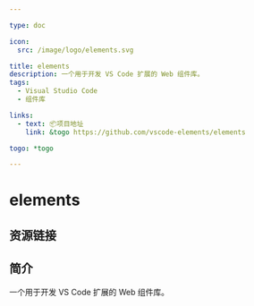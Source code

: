 ```yaml
---

type: doc

icon:
  src: /image/logo/elements.svg

title: elements
description: 一个用于开发 VS Code 扩展的 Web 组件库。
tags:
  - Visual Studio Code
  - 组件库

links:
  - text: 📦项目地址
    link: &togo https://github.com/vscode-elements/elements

togo: *togo

---
```


<ShowLogo />

# elements

<ShowTags />

<ShowBreadcrumb />

## 资源链接

<ShowLinks />

## 简介

一个用于开发 VS Code 扩展的 Web 组件库。
